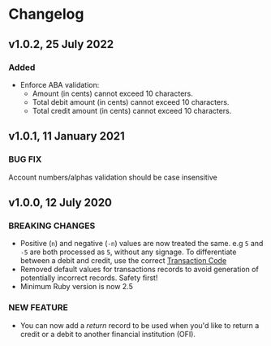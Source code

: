 # Changelog

## v1.0.2, 25 July 2022

### Added

- Enforce ABA validation:
  - Amount (in cents) cannot exceed 10 characters.
  - Total debit amount (in cents) cannot exceed 10 characters.
  - Total credit amount (in cents) cannot exceed 10 characters.

## v1.0.1, 11 January 2021

### BUG FIX

Account numbers/alphas validation should be case insensitive

## v1.0.0, 12 July 2020

### BREAKING CHANGES

- Positive (`n`) and negative (`-n`) values are now treated the same. e.g `5`
  and `-5` are both processed as `5`, without any signage. To differentiate
  between a debit and credit, use the correct [Transaction
  Code](https://github.com/andrba/aba/blob/58446f5b0ef822e9792e9399b4af647319b13515/lib/aba/transaction.rb#L106-L112)
- Removed default values for transactions records to avoid generation of
  potentially incorrect records. Safety first!
- Minimum Ruby version is now 2.5

### NEW FEATURE

- You can now add a *return* record to be used when you'd like to return a
  credit or a debit to another financial institution (OFI).

